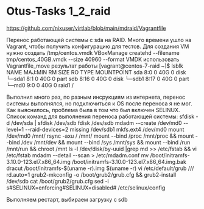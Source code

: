 # Otus-Tasks	1_2_raid
https://github.com/nixuser/virtlab/blob/main/mdraid/Vagrantfile

Перенос работающей системы с sda на RAID.
Много времени ушло на Vagrant, чтобы получить конфигурацию для тестов.
Для создания VM нужно создать /tmp/centos.vmdk 
VBoxManage createhd --filename tmp/centos_40GB.vmdk --size 40960 --format VMDK
использовать Vagrantfile_move
результат работы 
[vagrant@centos-7-raid ~]$ lsblk
NAME    MAJ:MIN RM SIZE RO TYPE  MOUNTPOINT
sda       8:0    0  40G  0 disk
└─sda1    8:1    0  40G  0 part
sdb       8:16   0  40G  0 disk
└─sdb1    8:17   0  40G  0 part
  └─md0   9:0    0  40G  0 raid1 /


Выполнил много раз, по разным инсрукциям из интернета,
перенос системы выполнялся, но подключиться к OS после переноса я не мог.
Как выяснилось, проблема была в том что был включен SELINUX.
Список команд для выполнения переноса работающей системы:
sfdisk -d /dev/sda | sfdisk /dev/sdb
fdisk /dev/sdb
mdadm --create /dev/md0 --level=1 --raid-devices=2 missing /dev/sdb1
mkfs.ext4 /dev/md0
mount /dev/md0 /mnt/
rsync -axu / /mnt/
mount --bind /proc /mnt/proc && mount --bind /dev /mnt/dev && mount --bind /sys /mnt/sys && mount --bind /run /mnt/run && chroot /mnt
ls -l /dev/disk/by-uuid |grep md >> /etc/fstab && vi /etc/fstab
mdadm --detail --scan > /etc/mdadm.conf
mv /boot/initramfs-3.10.0-123.el7.x86_64.img /boot/initramfs-3.10.0-123.el7.x86_64.img.bak
dracut /boot/initramfs-$(uname -r).img $(uname -r)
vi /etc/default/grub /// rd.auto=1
grub2-mkconfig -o /boot/grub2/grub.cfg && grub2-install /dev/sdb
cat /boot/grub2/grub.cfg
sed -i s#SELINUX=enforcing#SELINUX=disabled#  /etc/selinux/config

Выполняем рестарт, выбираем загрузку с sdb






